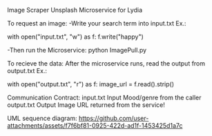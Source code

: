 Image Scraper Unsplash
Microservice for Lydia

To request an image:
-Write your search term into input.txt Ex.:

with open("input.txt", "w") as f:
    f.write("happy")
    
-Then run the Microservice:
python ImagePull.py


To recieve the data:
After the microservice runs, read the output from output.txt Ex.:

with open("output.txt", "r") as f:
    image_url = f.read().strip()

    
Communication Contract:
input.txt	Input	Mood/genre from the caller
output.txt	Output	Image URL returned from the service!

UML sequence diagram:
https://github.com/user-attachments/assets/f7f6bf81-0925-422d-ad1f-1453425d1a7c
